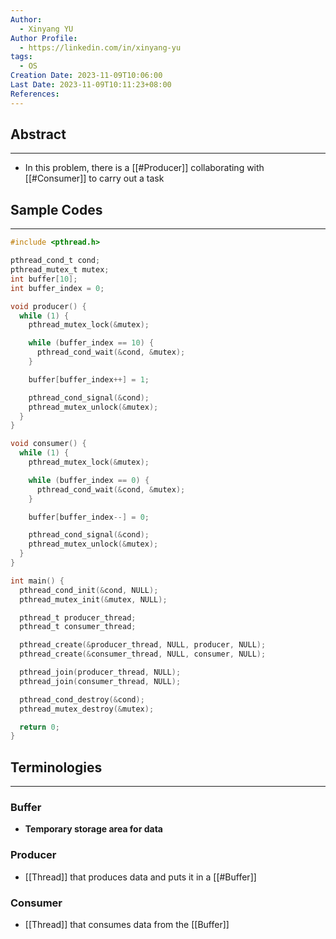 ```yaml
---
Author:
  - Xinyang YU
Author Profile:
  - https://linkedin.com/in/xinyang-yu
tags:
  - OS
Creation Date: 2023-11-09T10:06:00
Last Date: 2023-11-09T10:11:23+08:00
References:
---
```

## Abstract
---
- In this problem, there is a [[#Producer]] collaborating with [[#Consumer]] to carry out a task


## Sample Codes
---
```c
#include <pthread.h>

pthread_cond_t cond;
pthread_mutex_t mutex;
int buffer[10];
int buffer_index = 0;

void producer() {
  while (1) {
    pthread_mutex_lock(&mutex);

    while (buffer_index == 10) {
      pthread_cond_wait(&cond, &mutex);
    }

    buffer[buffer_index++] = 1;

    pthread_cond_signal(&cond);
    pthread_mutex_unlock(&mutex);
  }
}

void consumer() {
  while (1) {
    pthread_mutex_lock(&mutex);

    while (buffer_index == 0) {
      pthread_cond_wait(&cond, &mutex);
    }

    buffer[buffer_index--] = 0;

    pthread_cond_signal(&cond);
    pthread_mutex_unlock(&mutex);
  }
}

int main() {
  pthread_cond_init(&cond, NULL);
  pthread_mutex_init(&mutex, NULL);

  pthread_t producer_thread;
  pthread_t consumer_thread;

  pthread_create(&producer_thread, NULL, producer, NULL);
  pthread_create(&consumer_thread, NULL, consumer, NULL);

  pthread_join(producer_thread, NULL);
  pthread_join(consumer_thread, NULL);

  pthread_cond_destroy(&cond);
  pthread_mutex_destroy(&mutex);

  return 0;
}

```


## Terminologies
---
### Buffer
- **Temporary storage area for data**
### Producer
- [[Thread]] that produces data and puts it in a [[#Buffer]]
### Consumer
- [[Thread]] that consumes data from the [[Buffer]]